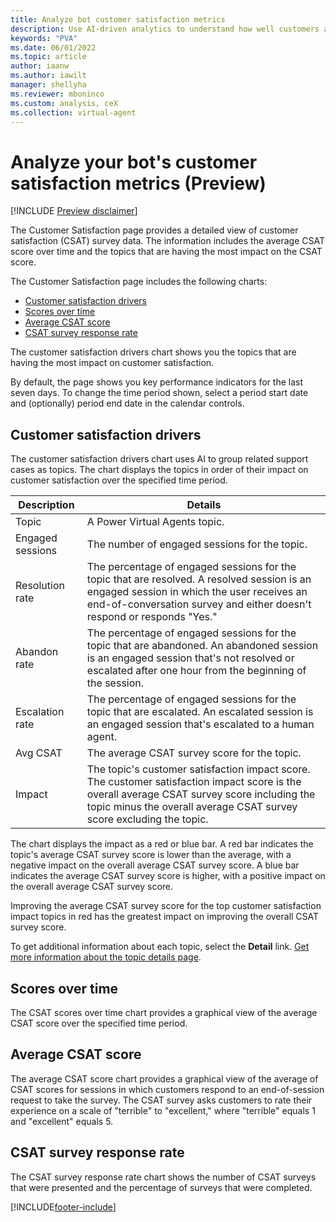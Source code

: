 ```yaml
---
title: Analyze bot customer satisfaction metrics
description: Use AI-driven analytics to understand how well customers are interacting with your bot and identify areas for improvement.
keywords: "PVA"
ms.date: 06/01/2022
ms.topic: article
author: iaanw
ms.author: iawilt
manager: shellyha
ms.reviewer: mboninco
ms.custom: analysis, ceX
ms.collection: virtual-agent
---
```


# Analyze your bot's customer satisfaction metrics (Preview)

[!INCLUDE [Preview disclaimer](includes/cc-beta-prerelease-disclaimer.md)]

The Customer Satisfaction page provides a detailed view of customer satisfaction (CSAT) survey data. The information includes the average CSAT score over time and the topics that are having the most impact on the CSAT score.

The Customer Satisfaction page includes the following charts:

- [Customer satisfaction drivers](#customer-satisfaction-drivers)
- [Scores over time](#scores-over-time)
- [Average CSAT score](#average-csat-score)
- [CSAT survey response rate](#csat-survey-response-rate)

The customer satisfaction drivers chart shows you the topics that are having the most impact on customer satisfaction.

By default, the page shows you key performance indicators for the last seven days. To change the time period shown, select a period start date and (optionally) period end date in the calendar controls.

## Customer satisfaction drivers

The customer satisfaction drivers chart uses AI to group related support cases as topics. The chart displays the topics in order of their impact on customer satisfaction over the specified time period.

| Description | Details |
| --- | --- |
| Topic | A Power Virtual Agents topic. |
| Engaged sessions | The number of engaged sessions for the topic. |
| Resolution rate | The percentage of engaged sessions for the topic that are resolved. A resolved session is an engaged session in which the user receives an end-of-conversation survey and either doesn't respond or responds "Yes." |
| Abandon rate | The percentage of engaged sessions for the topic that are abandoned. An abandoned session is an engaged session that's not resolved or escalated after one hour from the beginning of the session. |
| Escalation rate | The percentage of engaged sessions for the topic that are escalated. An escalated session is an engaged session that's escalated to a human agent. |
| Avg CSAT | The average CSAT survey score for the topic. |
| Impact | The topic's customer satisfaction impact score. The customer satisfaction impact score is the overall average CSAT survey score including the topic minus the overall average CSAT survey score excluding the topic. |

The chart displays the impact as a red or blue bar. A red bar indicates the topic's average CSAT survey score is lower than the average, with a negative impact on the overall average CSAT survey score. A blue bar indicates the average CSAT survey score is higher, with a positive impact on the overall average CSAT survey score.

Improving the average CSAT survey score for the top customer satisfaction impact topics in red has the greatest impact on improving the overall CSAT survey score.

To get additional information about each topic, select the **Detail** link. [Get more information about the topic details page](analytics-topic-details.md).

## Scores over time

The CSAT scores over time chart provides a graphical view of the average CSAT score over the specified time period.

## Average CSAT score

The average CSAT score chart provides a graphical view of the average of CSAT scores for sessions in which customers respond to an end-of-session request to take the survey. The CSAT survey asks customers to rate their experience on a scale of "terrible" to "excellent," where "terrible" equals 1 and "excellent" equals 5.

## CSAT survey response rate

The CSAT survey response rate chart shows the number of CSAT surveys that were presented and the percentage of surveys that were completed.

[!INCLUDE[footer-include](includes/footer-banner.md)]
